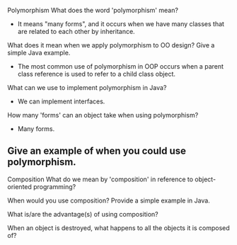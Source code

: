 Polymorphism
What does the word 'polymorphism' mean?
- It means "many forms", and it occurs when we have many classes that are related to each other by inheritance.

What does it mean when we apply polymorphism to OO design? Give a simple Java example.
- The most common use of polymorphism in OOP occurs when a parent class reference is used to refer to a child class object.

What can we use to implement polymorphism in Java?
- We can implement interfaces.

How many 'forms' can an object take when using polymorphism?
- Many forms.

Give an example of when you could use polymorphism.
- 

Composition
What do we mean by 'composition' in reference to object-oriented programming?

When would you use composition? Provide a simple example in Java.

What is/are the advantage(s) of using composition?

When an object is destroyed, what happens to all the objects it is composed of?